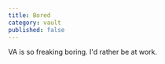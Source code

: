 ```yaml
---
title: Bored
category: vault
published: false
---
```


VA is so freaking boring. I'd rather be at work.
